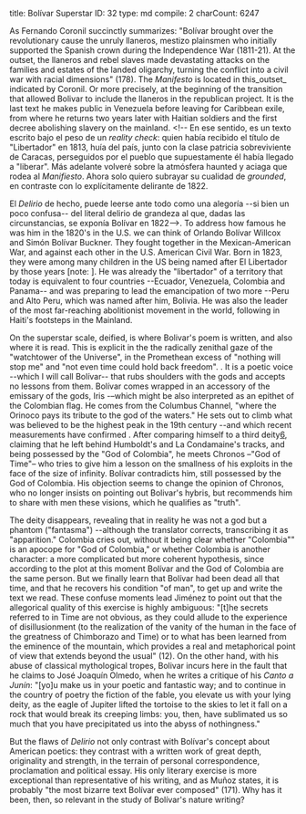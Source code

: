 title:          ​Bolívar Superstar
ID:             32
type:           md
compile:        2
charCount:      6247


As Fernando Coronil succinctly summarizes: "Bolívar brought over the revolutionary cause the unruly llaneros, mestizo plainsmen who initially supported the Spanish crown during the Independence War (1811-21). At the outset, the llaneros and rebel slaves made devastating attacks on the families and estates of the landed oligarchy, turning the conflict into a civil war with racial dimensions" (178). The _Manifesto_ is located in this_outset_ indicated by Coronil. Or more precisely, at the beginning of the transition that allowed Bolivar to include the llaneros in the republican project. It is the last text he makes public in Venezuela before leaving for Caribbean exile, from where he returns two years later with Haitian soldiers and the first decree abolishing slavery on the mainland. <!-- En ese sentido, es un texto escrito bajo el peso de un *reality check*: quien había recibido el título de "Libertador" en 1813, huía del país, junto con la clase patricia sobreviviente de Caracas, perseguidos por el pueblo que supuestamente él había llegado a "liberar". Más adelante volveré sobre la atmósfera haunted y aciaga que rodea al _Manifiesto_. Ahora solo quiero subrayar su cualidad de _grounded_, en contraste con lo explícitamente delirante de 1822.

El _Delirio_ de hecho, puede leerse ante todo como una alegoría --si bien un poco confusa-- del literal delirio de grandeza al que, dadas las circunstancias, se exponía Bolívar en 1822-->. To address how famous he was him in the 1820's in the U.S. we can think of Orlando Bolívar Willcox and Simón Bolívar Buckner. They fought together in the Mexican-American War, and against each other in the U.S. American Civil War. Born in 1823, they were among many children in the US being named after El Libertador by those years [note: <!-- BY 'George Azcarate' Harper's ferry, the site of Abolitionist John Brown's slave rebellion was also named after Simon Bolivar. http://www.bolivarwv.org/the-name.html' + Lord Byron-->]. He was already the "libertador" of a territory that today is equivalent to four countries --Ecuador, Venezuela, Colombia and Panama-- and was preparing to lead the emancipation of two more --Peru and Alto Peru, which was named after him, Bolivia. He was also the leader of the most far-reaching abolitionist movement in the world, following in Haiti's footsteps in the Mainland. <!-- Es un hombre cercano a la gloria, querido por su pueblo, reconocido por las potencias del Atlántico Norte, e ídolo de poetas y guerreros. Muy lejano de quien salía al exilio en 1814, desprestigiado ante la opinión pública internacional, perseguido por la parte más oprimida de su "pueblo" y bajo amenaza de fusilamiento por sus propios soldados <referencias>-->

On the superstar scale, deified, is where Bolivar's poem is written, and also where it is read. This is explicit in the the radically zenithal gaze of the "watchtower of the Universe", in the Promethean excess of "nothing will stop me" and "not even time could hold back freedom". <!-- Pero es un rasgo que recorre todo el poema-->. It is a poetic voice --which I will call Bolívar-- that rubs shoulders with the gods and accepts no lessons from them. Bolívar comes wrapped in an accessory of the emissary of the gods, Iris -–which might be also interpreted as an epithet of the Colombian flag. He comes from the Columbus Channel, "where the Orinoco pays its tribute to the god of the waters." He sets out to climb what was believed to be the highest peak in the 19th century --and which recent measurements have confirmed <reference>. After comparing himself to a third deity[6](#ftn12), claiming that he left behind Humboldt's and La Condamaine's tracks, and being possessed by the "God of Colombia", he meets Chronos –"God of Time"– who tries to give him a lesson on the smallness of his exploits in the face of the size of infinity. Bolívar contradicts him, still possessed by the God of Colombia. His objection seems to change the opinion of Chronos, who no longer insists on pointing out Bolivar's hybris, but recommends him to share with men these visions, which he qualifies as "truth". 

The deity disappears, revealing that in reality he was not a god but a phantom ("fantasma") --although the translator corrects, transcribing it as "apparition." Colombia cries out, without it being clear whether "Colombia"" is an apocope for "God of Colombia," or whether Colombia is another character: a more complicated but more coherent hypothesis, since according to the plot at this moment Bolívar and the God of Colombia are the same person. But we finally learn that Bolívar had been dead all that time, and that he recovers his condition "of man", to get up and write the text we read. These confuse moments lead Jiménez to point out that the allegorical quality of this exercise is highly ambiguous: "[t]he secrets referred to in Time are not obvious, as they could allude to the experience of disillusionment (to the realization of the vanity of the human in the face of the greatness of Chimborazo and Time) or to what has been learned from the eminence of the mountain, which provides a real and metaphorical point of view that extends beyond the usual" (12). On the other hand, with his abuse of classical mythological tropes, Bolivar incurs here in the fault that he claims to José Joaquín Olmedo, when he writes a critique of his _Canto a Junín_: "[yo]u make us in your poetic and fantastic way; and to continue in the country of poetry the fiction of the fable, you elevate us with your lying deity, as the eagle of Jupiter lifted the tortoise to the skies to let it fall on a rock that would break its creeping limbs: you, then, have sublimated us so much that you have precipitated us into the abyss of nothingness." 

But the flaws of _Delirio_ not only contrast with Bolívar's concept about American poetics: they contrast with a written work of great depth, originality and strength, in the terrain of personal correspondence, proclamation and political essay. His only literary exercise is more exceptional than representative of his writing, and as Muñoz states, it is probably "the most bizarre text Bolívar ever composed" (171). Why has it been, then, so relevant in the study of Bolívar's nature writing?